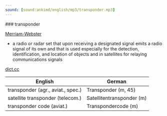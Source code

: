 ```yaml
---
sound: [sound:ankimd/english/mp3/transponder.mp3]
---
```


\### transponder

[Merriam-Webster](https://www.merriam-webster.com/dictionary/transponder)

- a radio or radar set that upon receiving a designated signal emits a radio signal of its own and that is used especially for the detection, identification, and location of objects and in satellites for relaying communications signals

[dict.cc](https://www.dict.cc/transponder)

| English        | German       |
| -------------- | ------------ |
| transponder (agr., aviat., spec.) | Transponder (m, 45) |
| satellite transponder (telecom.) | Satellitentransponder (m) |
| transponder code (aviat.) | Transpondercode (m) |
